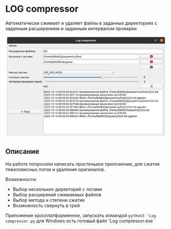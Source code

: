 # LOG compressor

Автоматически сжимает и удаляет файлы в заданных директориях с заданным расширением и заданным интервалом проверки

<img src="screenshots/1.png" width="900">

## Описание
На работе попросили написать простенькое приложение, для сжатия тяжеловесных логов и удаления оригиналов.

Возможности:
- Выбор нескольких директорий с логами
- Выбор расширений сжимаемых файлов
- Выбор метода и степени сжатия
- Возможность свернуть в трей

Приложение кросплатформенное, запускать командой `python3 'Log compressor.py` для Windows есть готовый файл 'Log compressor.exe`